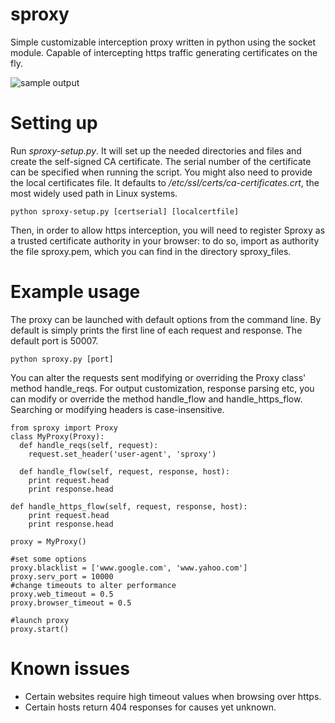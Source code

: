 sproxy
======

Simple customizable interception proxy written in python using the socket module.
Capable of intercepting https traffic generating certificates on the fly.

![sample output](http://i58.tinypic.com/whfx8g.jpg "Sample output")

Setting up
==========
Run *sproxy-setup.py*. It will set up the needed directories and files and create the self-signed CA certificate. The serial number of the certificate can be specified when running the script. You might also need to provide the local certificates file. It defaults to */etc/ssl/certs/ca-certificates.crt*, the most widely used path in Linux systems. 

    python sproxy-setup.py [certserial] [localcertfile]
    
Then, in order to allow https interception, you will need to register Sproxy as a trusted certificate authority in your browser: to do so, import as authority the file sproxy.pem, which you can find in the directory sproxy_files.

Example usage
=============
The proxy can be launched with default options from the command line. By default is simply prints the first line of each request and response. The default port is 50007. 
    
    python sproxy.py [port]
    

You can alter the requests sent modifying or overriding the Proxy class' method handle_reqs.
For output customization, response parsing etc, you can modify or override the method handle_flow and handle_https_flow.
Searching or modifying headers is case-insensitive.

    from sproxy import Proxy
    class MyProxy(Proxy):
      def handle_reqs(self, request):
        request.set_header('user-agent', 'sproxy')
        
      def handle_flow(self, request, response, host):
        print request.head
        print response.head
        
    def handle_https_flow(self, request, response, host):
        print request.head
        print response.head
    
    proxy = MyProxy()
    
    #set some options
    proxy.blacklist = ['www.google.com', 'www.yahoo.com'] 
    proxy.serv_port = 10000
    #change timeouts to alter performance
    proxy.web_timeout = 0.5
    proxy.browser_timeout = 0.5 
    
    #launch proxy
    proxy.start()

Known issues
===========
* Certain websites require high timeout values when browsing over https.
* Certain hosts return 404 responses for causes yet unknown.


